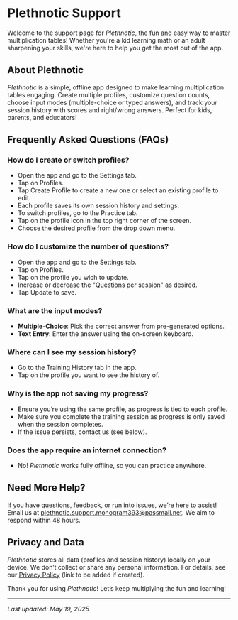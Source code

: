 # Plethnotic Support

Welcome to the support page for *Plethnotic*, the fun and easy way to master multiplication tables! Whether you're a kid learning math or an adult sharpening your skills, we're here to help you get the most out of the app.

## About Plethnotic
*Plethnotic* is a simple, offline app designed to make learning multiplication tables engaging. Create multiple profiles, customize question counts, choose input modes (multiple-choice or typed answers), and track your session history with scores and right/wrong answers. Perfect for kids, parents, and educators!

## Frequently Asked Questions (FAQs)

### How do I create or switch profiles?
- Open the app and go to the Settings tab.
- Tap on Profiles.
- Tap Create Profile to create a new one or select an existing profile to edit.
- Each profile saves its own session history and settings.
- To switch profiles, go to the Practice tab.
- Tap on the profile icon in the top right corner of the screen.
- Choose the desired profile from the drop down menu.

### How do I customize the number of questions?
- Open the app and go to the Settings tab.
- Tap on Profiles.
- Tap on the profile you wich to update.
- Increase or decrease the "Questions per session" as desired.
- Tap Update to save.

### What are the input modes?
- **Multiple-Choice**: Pick the correct answer from pre-generated options.
- **Text Entry**: Enter the answer using the on-screen keyboard.

### Where can I see my session history?
- Go to the Training History tab in the app.
- Tap on the profile you want to see the history of.

### Why is the app not saving my progress?
- Ensure you’re using the same profile, as progress is tied to each profile.
- Make sure you complete the training session as progress is only saved when the session completes.
- If the issue persists, contact us (see below).

### Does the app require an internet connection?
- No! *Plethnotic* works fully offline, so you can practice anywhere.

## Need More Help?
If you have questions, feedback, or run into issues, we’re here to assist! Email us at [plethnotic.support.monogram393@passmail.net](mailto:plethnotic.support.monogram393@passmail.net). We aim to respond within 48 hours.

## Privacy and Data
*Plethnotic* stores all data (profiles and session history) locally on your device. We don’t collect or share any personal information. For details, see our [Privacy Policy](#) (link to be added if created).

Thank you for using *Plethnotic*! Let’s keep multiplying the fun and learning!

---

*Last updated: May 19, 2025*
